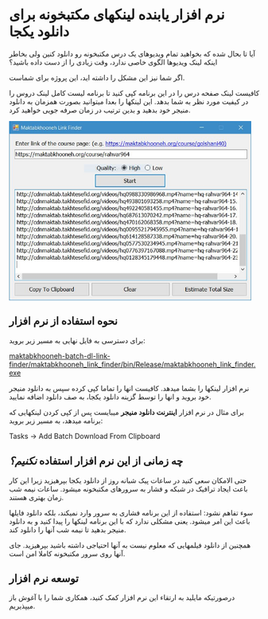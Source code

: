 ﻿# نرم افزار یابنده لینکهای مکتبخونه برای دانلود یکجا
آیا تا بحال شده که بخواهید تمام ویدیوهای یک درس مکتبخونه رو دانلود کنین ولی بخاطر اینکه لینک ویدیوها الگوی خاصی ندارد، وقت زیادی را از دست داده باشید؟

اگر شما نیز این مشکل را داشته اید، این پروژه برای شماست.

کافیست لینک صفحه درس را در این برنامه کپی کنید تا برنامه لیست کامل لینک دروس را در کیفیت مورد نظر به شما بدهد. این لینکها را بعدا میتوانید بصورت همزمان به دانلود منیجر خود بدهید و بدین ترتیب در زمان صرفه جویی خواهید کرد.

<a href="url"><img src="/screenshot.JPG" align="center" height="360" ></a>

## نحوه استفاده از نرم افزار
برای دسترسی به فایل نهایی به مسیر زیر بروید:

[maktabkhooneh-batch-dl-link-finder/maktabkhooneh_link_finder/bin/Release/maktabkhooneh_link_finder.exe](maktabkhooneh_link_finder/bin/Release/maktabkhooneh_link_finder.exe)

نرم افزار لینکها را بشما میدهد. کافیست انها را تماما کپی کرده سپس به دانلود منیجر خود بروید
و انها را توسط گزینه دانلود یکجا، به صف دانلود اضافه نمایید.

برای مثال در نرم افزار **اینترنت دانلود منیجر** میبایست پس از کپی کردن لینکهایی که برنامه میدهد، به مسیر زیر بروید:

Tasks -> Add Batch Download From Clipboard

## چه زمانی از این نرم افزار استفاده *نکنیم؟*

حتی الامکان سعی کنید در ساعات پیک شبانه روز از دانلود یکجا بپرهیزید زیرا این کار باعث ایجاد ترافیک در شبکه و فشار به سرورهای مکتبخونه میشود. ساعات نیمه شب زمان بهتری هستند.

سوء تفاهم نشود: استفاده از این برنامه فشاری به سرور وارد نمیکند، بلکه دانلود فایلها باعث این امر میشود. یعنی مشکلی ندارد که با این برنامه لینکها را پیدا کنید و به دانلود منیجر بدهید تا نیمه شب آنها را دانلود کند.

همچنین از دانلود فیلمهایی که معلوم نیست به آنها احتیاجی داشته باشید بپرهیزید. جای آنها روی سرور مکتبخونه کاملا امن است.

## توسعه نرم افزار

درصورتیکه مایلید به ارتقاء این نرم افزار کمک کنید، همکاری شما را با آغوش باز میپذیریم.
